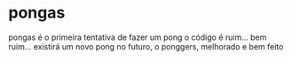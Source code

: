 # pongas
pongas é o primeira tentativa de fazer um pong
o código é ruim... bem ruim...
existirá um novo pong no futuro, o ponggers, melhorado e bem feito
